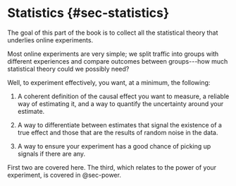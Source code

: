 # Statistics {#sec-statistics}

The goal of this part of the book is to collect all the statistical theory that
underlies online experiments.

Most online experiments are very simple; we split traffic into groups with
different experiences and compare outcomes between groups---how much
statistical theory could we possibly need?

Well, to experiment effectively, you want, at a minimum, the following:

1. A coherent definition of the causal effect you want to measure, a
   reliable way of estimating it, and a way to quantify the uncertainty around
   your estimate.

2. A way to differentiate between estimates that signal the existence of a true
   effect and those that are the results of random noise in the data.

3. A way to ensure your experiment has a good chance of picking up signals if
   there are any.



First two are covered here. The third, which relates to the power of your
experiment, is covered in @sec-power.

